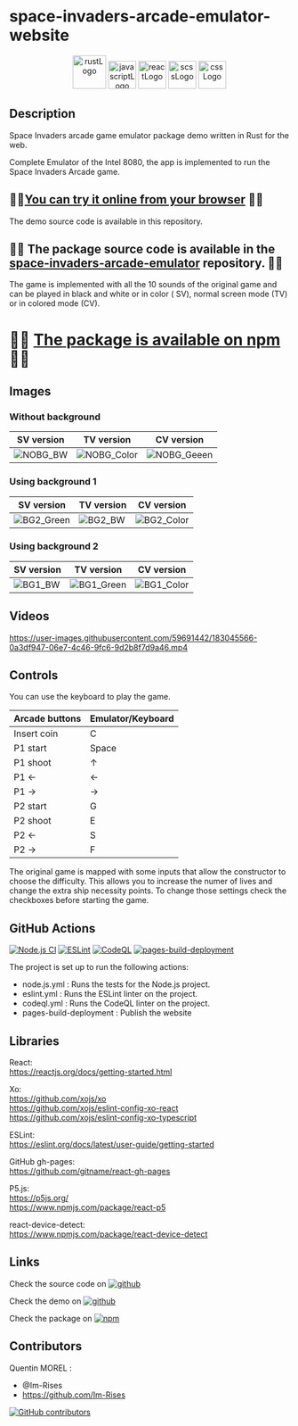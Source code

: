 # space-invaders-arcade-emulator-website

<p align="center">
    <img src="https://img.shields.io/badge/Rust-000000?style=for-the-badge&logo=rust&logoColor=white" alt="rustLogo" style="height:60px;"/>
    <img src="https://img.shields.io/badge/JavaScript-323330?style=for-the-badge&logo=javascript&logoColor=F7DF1E" alt="javascriptLogo" style="height:50px;">
    <img src="https://img.shields.io/badge/React-20232A?style=for-the-badge&logo=react&logoColor=61DAFB" alt="reactLogo" style="height:50px;">
    <img src="https://img.shields.io/badge/Sass-CC6699?style=for-the-badge&logo=sass&logoColor=white" alt="scssLogo" style="height:50px;">
    <img src="https://img.shields.io/badge/CSS-239120?&style=for-the-badge&logo=css3&logoColor=white" alt="cssLogo" style="height:50px;">
</p>

## Description

Space Invaders arcade game emulator package demo written in Rust for the web.

Complete Emulator of the Intel 8080, the app is implemented to run the Space Invaders Arcade game.

## 🚀🚀[You can try it online from your browser](https://im-rises.github.io/space-invaders-arcade-emulator-website/) 🚀🚀

The demo source code is available in this repository. 

## 🚀🚀 The package source code is available in the [space-invaders-arcade-emulator](https://github.com/Im-Rises/space-invaders-arcade-emulator/tree/main) repository. 🚀🚀

The game is implemented with all the 10 sounds of the original game and can be played in black and white or in color (
SV), normal screen mode (TV) or in colored mode (CV).

# 🚀🚀 [The package is available on npm](https://www.npmjs.com/package/space-invaders-arcade-emulator) 🚀🚀

## Images

### Without background

|                                                         SV version                                                          |                                                           TV version                                                           |                                                           CV version                                                           |
|:---------------------------------------------------------------------------------------------------------------------------:|:------------------------------------------------------------------------------------------------------------------------------:|:------------------------------------------------------------------------------------------------------------------------------:|
| ![NOBG_BW](https://github.com/Im-Rises/space-invaders-arcade-emulator/assets/59691442/96276b2a-d75c-4eef-ae76-74624960ba19) | ![NOBG_Color](https://github.com/Im-Rises/space-invaders-arcade-emulator/assets/59691442/32bc3e25-7883-4229-bab3-7bbfae745e9e) | ![NOBG_Geeen](https://github.com/Im-Rises/space-invaders-arcade-emulator/assets/59691442/4ec1df0d-98e5-4327-b25c-da80e6a44470) |

### Using background 1

| SV version | TV version | CV version |
|------------|------------|------------|
| ![BG2_Green](https://github.com/Im-Rises/space-invaders-arcade-emulator/assets/59691442/433a9da2-cdb8-48f8-85b8-9e615766bdf9) | ![BG2_BW](https://github.com/Im-Rises/space-invaders-arcade-emulator/assets/59691442/7a5c9618-9fd6-48a5-81eb-81d5964aa98e) | ![BG2_Color](https://github.com/Im-Rises/space-invaders-arcade-emulator/assets/59691442/39adf0b0-2fe9-488d-a10f-b390c4c1141a) |

### Using background 2

| SV version                                                                                                                 | TV version                                                                                                                    | CV version                                                                                                                    |
|----------------------------------------------------------------------------------------------------------------------------|-------------------------------------------------------------------------------------------------------------------------------|-------------------------------------------------------------------------------------------------------------------------------|
| ![BG1_BW](https://github.com/Im-Rises/space-invaders-arcade-emulator/assets/59691442/d0a903f4-b92f-48a2-b4d2-f4173be2ce3d) | ![BG1_Green](https://github.com/Im-Rises/space-invaders-arcade-emulator/assets/59691442/7a31f2f5-38ba-4881-894c-bfacc2faf659) | ![BG1_Color](https://github.com/Im-Rises/space-invaders-arcade-emulator/assets/59691442/563ab206-1382-4311-b0b5-76d34b41a0aa) |

## Videos

https://user-images.githubusercontent.com/59691442/183045566-0a3df947-06e7-4c46-9fc6-9d2b8f7d9a46.mp4

## Controls

You can use the keyboard to play the game.

| Arcade buttons | Emulator/Keyboard |
|----------------|-------------------|
| Insert coin    | C                 |
| P1 start       | Space             |
| P1 shoot       | ↑                 |
| P1 ←           | ←                 |
| P1 →           | →                 |
| P2 start       | G                 |
| P2 shoot       | E                 |
| P2 ←           | S                 |
| P2 →           | F                 |

The original game is mapped with some inputs that allow the constructor to choose the difficulty. This allows you to
increase the numer of lives and change the extra ship necessity points. To change those settings check the checkboxes
before starting the game.

## GitHub Actions

[![Node.js CI](https://github.com/Im-Rises/space-invaders-arcade-emulator-website/actions/workflows/node.js.yml/badge.svg)](https://github.com/Im-Rises/space-invaders-arcade-emulator-website/actions/workflows/node.js.yml)
[![ESLint](https://github.com/Im-Rises/space-invaders-arcade-emulator-website/actions/workflows/eslint.yml/badge.svg)](https://github.com/Im-Rises/space-invaders-arcade-emulator-website/actions/workflows/eslint.yml)
[![CodeQL](https://github.com/Im-Rises/space-invaders-arcade-emulator-website/actions/workflows/codeql.yml/badge.svg)](https://github.com/Im-Rises/space-invaders-arcade-emulator-website/actions/workflows/codeql.yml)
[![pages-build-deployment](https://github.com/Im-Rises/space-invaders-arcade-emulator-website/actions/workflows/pages/pages-build-deployment/badge.svg)](https://github.com/Im-Rises/space-invaders-arcade-emulator-website/actions/workflows/pages/pages-build-deployment)

The project is set up to run the following actions:

- node.js.yml : Runs the tests for the Node.js project.
- eslint.yml : Runs the ESLint linter on the project.
- codeql.yml : Runs the CodeQL linter on the project.
- pages-build-deployment : Publish the website

## Libraries

React:  
<https://reactjs.org/docs/getting-started.html>

Xo:  
<https://github.com/xojs/xo>  
<https://github.com/xojs/eslint-config-xo-react>  
<https://github.com/xojs/eslint-config-xo-typescript>

ESLint:  
<https://eslint.org/docs/latest/user-guide/getting-started>

GitHub gh-pages:  
<https://github.com/gitname/react-gh-pages>

P5.js:  
<https://p5js.org/>  
<https://www.npmjs.com/package/react-p5>

react-device-detect:  
<https://www.npmjs.com/package/react-device-detect>

## Links

Check the source code
on [![github](https://user-images.githubusercontent.com/59691442/223556058-6244e346-8117-43cd-97c6-bf68611bf286.svg)](https://github.com/im-rises/space-invaders-arcade-emulator)

Check the demo
on [![github](https://user-images.githubusercontent.com/59691442/223556058-6244e346-8117-43cd-97c6-bf68611bf286.svg)](https://github.com/im-rises/space-invaders-arcade-emulator-website)

Check the package
on [![npm](https://user-images.githubusercontent.com/59691442/223556055-4e9ef014-79d4-4136-ac07-b837b49066c8.svg)](https://www.npmjs.com/package/space-invaders-arcade-emulator)

## Contributors

Quentin MOREL :

- @Im-Rises
- <https://github.com/Im-Rises>

[![GitHub contributors](https://contrib.rocks/image?repo=Im-Rises/particle-simulator-react-p5-website)](https://github.com/Im-Rises/particle-simulator-react-p5-website/graphs/contributors)
